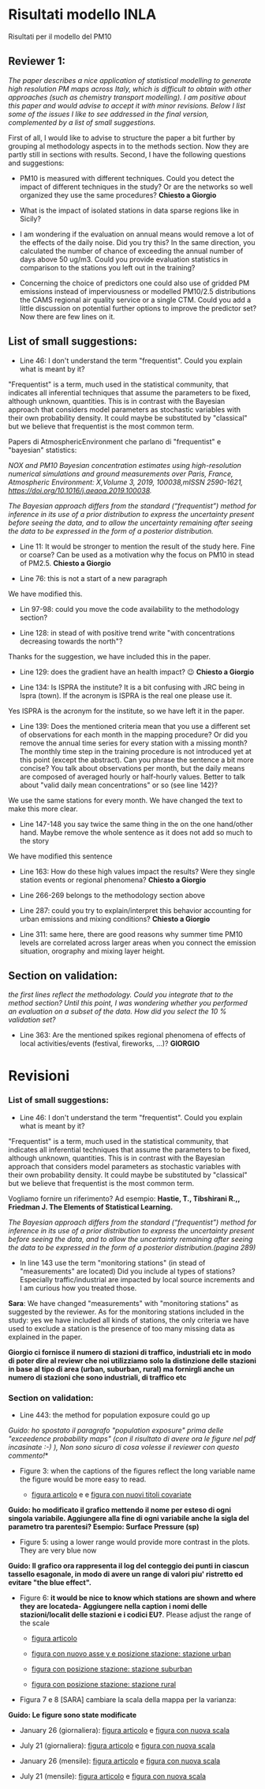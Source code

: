 # Risultati modello INLA

Risultati per il modello del PM10


## Reviewer 1: 

*The paper describes a nice application of statistical modelling to generate high resolution PM maps across Italy, which is difficult to obtain with other approaches (such as chemistry transport modelling).  I am positive about this paper and would advise to accept it with minor revisions. Below I list some of the issues I like to see addressed in the final version, complemented by a list of small suggestions.*

First of all, I would like to advise to structure the paper a bit further by grouping al methodology aspects in to the methods section. Now they are partly still in sections with results. Second, I have the following questions and suggestions:

- PM10 is measured with different techniques. Could you detect the impact of different techniques in the study? Or are the networks so well organized they use the same procedures? **Chiesto a Giorgio**

- What is the impact of isolated stations in data sparse regions like in Sicily?

- I am wondering if the evaluation on annual means would remove a lot of the effects of the daily noise. Did you try this? In the same direction, you calculated the number of chance of exceeding the annual number of days above 50 ug/m3. Could you provide evaluation statistics in comparison to the stations you left out in the training?

- Concerning the choice of predictors one could also use of gridded PM emissions instead of imperviousness or modelled PM10/2.5 distributions the CAMS regional air quality service or a single CTM. Could you add a little discussion on potential further options to improve the predictor set? Now there are few lines on it.


## List of small suggestions:

- Line 46: I don't understand the term "frequentist". Could you explain what is meant by it?

"Frequentist" is  a term, much used in the statistical community, that indicates all inferential techniques that assume the parameters to be fixed, although unknown, quantities. This is in contrast with the Bayesian approach that considers model parameters as stochastic variables with their own probability density. It could maybe be substituted by "classical" but we believe that frequentist is the most common term.

Papers di AtmosphericEnvironment che parlano di "frequentist" e "bayesian" statistics:

*NOX and PM10 Bayesian concentration estimates using high-resolution numerical simulations and ground measurements over Paris, France,
Atmospheric Environment: X,Volume 3, 2019, 100038,mISSN 2590-1621, https://doi.org/10.1016/j.aeaoa.2019.100038.*

*The Bayesian approach differs from the standard (“frequentist”) method for inference in its use of a prior distribution to express the uncertainty present before seeing the data, and to allow the uncertainty remaining after seeing the data to be expressed in the form of a posterior distribution.*



- Line 11: It would be stronger to mention the result of the study here. Fine or coarse? Can be used as a motivation why the focus on PM10 in stead of PM2.5. **Chiesto a Giorgio**



- Line 76: this is not a start of a new paragraph

We have modified this.

- Lin 97-98: could you move the code availability to the methodology section?

- Line 128: in stead of with positive trend write "with concentrations decreasing towards the north"?

Thanks for the suggestion, we have included this in the paper.

- Line 129: does the gradient have an health impact? 😉 **Chiesto a Giorgio**

- Line 134: Is ISPRA the institute? It is a bit confusing with JRC being in Ispra (town). If the acronym is ISPRA is the real one please use it.

Yes ISPRA is the acronym for the institute, so we have left it in the paper.

- Line 139: Does the mentioned criteria mean that you use a different set of observations for each month in the mapping procedure? Or did you remove the annual time series for every station with a missing month? The monthly time step in the training procedure is not introduced yet at this point (except the abstract).  Can you phrase the sentence a bit more concise?
You talk about observations per month, but the daily means are composed of averaged hourly or half-hourly values. Better to talk about "valid daily mean concentrations" or so (see line 142)? 

We use the same stations for every month. We have changed the text to make this more clear.


- Line 147-148 you say twice the same thing in the on the one hand/other hand. Maybe remove the whole sentence as it does not add so much to the story

We have modified this sentence

- Line 163: How do these high values impact the results? Were they single station events or regional phenomena? **Chiesto a Giorgio**

- Line 266-269 belongs to the methodology section above

- Line 287: could you try to explain/interpret this behavior accounting for urban emissions and mixing conditions? **Chiesto a Giorgio**

- Line 311: same here, there are good reasons why summer time PM10 levels are correlated across larger areas when you connect the emission situation, orography and mixing layer height.

## Section on validation: 

*the first lines reflect the methodology. Could you integrate that to the method section? Until this point, I was wondering whether you performed an evaluation on a subset of the data. How did you select the 10 % validation set?*

- Line 363: Are the mentioned spikes regional phenomena of effects of local activities/events (festival, fireworks, …)? **GIORGIO**




# Revisioni


### List of small suggestions:

- Line 46: I don't understand the term "frequentist". Could you explain what is meant by it?

"Frequentist" is  a term, much used in the statistical community, that indicates all inferential techniques that assume the parameters to be fixed, although unknown, quantities. This is in contrast with the Bayesian approach that considers model parameters as stochastic variables with their own probability density. It could maybe be substituted by "classical" but we believe that frequentist is the most common term.

Vogliamo fornire un riferimento? Ad esempio: **Hastie, T., Tibshirani R.,, Friedman J. The Elements of Statistical Learning.**

*The Bayesian approach differs from the standard (“frequentist”) method for inference in its use of a prior distribution to express the uncertainty present before seeing the data, and to allow the uncertainty remaining after seeing the data to be expressed in the form of a posterior distribution.(pagina 289)*

- In line 143 use the term "monitoring stations" (in stead of "measurements" are located) Did you include al types of stations? Especially traffic/industrial are impacted by local source increments and I am curious how you treated those.

**Sara**: We have changed "measurements" with "monitoring stations" as suggested by the reviewer. As for the monitoring stations included in the study: yes we have included all kinds of stations, the only criteria we have used to exclude a station is the presence of too many missing data as explained in the paper. 

**Giorgio ci fornisce il numero di stazioni di traffico, industriali etc in modo di poter dire al reviewr che noi utilizziamo solo la distinzione delle stazioni in base al tipo di area (urban, suburban, rural) ma fornirgli anche un numero di stazioni che sono industriali, di traffico etc**


### Section on validation:

- Line 443: the method for population exposure could go up

**Guido: ho spostato il paragrafo "*population exposure*" prima delle "exceedence probability maps*" (con il risultato di avere ora le figure nel pdf incasinate :-) ), Non sono sicuro di cosa volesse il reviewer con questo commento!**

- Figure 3: when the captions of the figures reflect the long variable name the figure would be more easy to read. 

  - [figura articolo](./figure_originali/ggRidgePatchwork.png) e e [figura con nuovi titoli covariate](./nuove_figure/ggRidgePatchwork.png)
  
 **Guido: ho modificato il grafico mettendo il nome per esteso di ogni singola variabile. Aggiungere alla fine di ogni variabile anche la sigla del parametro 
 tra parentesi? Esempio: Surface Pressure (sp)** 
  
- Figure 5: using a lower range would provide more contrast in the plots. They are very blue now 

**Guido: Il grafico ora rappresenta il log del conteggio dei punti in ciascun tassello esagonale, in modo di avere un range di valori piu' ristretto ed evitare "the blue effect".**
 
  
- Figure 6: **it would be nice to know which stations are shown and where they are locateda- Aggiungere nella caption i nomi delle stazioni/localit delle stazioni e i codici EU?**.  Please adjust the range of the scale
 
    - [figura articolo](./figure_originali/graficiSerieValidazione_urbanJanuary.png) 
    
    - [figura con nuovo asse y e posizione stazione: stazione urban](./nuove_figure/graficiSerieValidazione_urbanJanuary.png)

    - [figura con posizione stazione: stazione suburban](./nuove_figure/graficiSerieValidazione_suburbanJanuary.png)
    
    - [figura con posizione stazione: stazione rural](./nuove_figure/graficiSerieValidazione_ruralJanuary.png)


- Figura 7 e 8 [SARA] cambiare la scala della mappa per la varianza: 

**Guido: Le figure sono state modificate**

  - January 26 (giornaliera): [figura articolo](./figure_originali/giornaliera26GennaioRocv_palettabilbao.png) e [figura con nuova scala](./nuove_figure/giornaliera26GennaioRocv_palettabilbao.png)

  - July 21 (giornaliera): [figura articolo](./figure_originali/giornaliera21LuglioRocv_palettabilbao.png) e [figura con nuova scala](./nuove_figure/giornaliera21LuglioRocv_palettabilbao.png)
  
   - January 26 (mensile): [figura articolo](./figure_originali/mensileGennaioRocv_palettabilbao.png) e [figura con nuova scala](./nuove_figure/mensileGennaioRocv_palettabilbao.png)

  - July 21 (mensile): [figura articolo](./figure_originali/mensileLuglioRocv_palettabilbao.png) e [figura con nuova scala](./nuove_figure/mensileLuglioRocv_palettabilbao.png)

